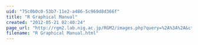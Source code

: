 ```yaml
---
uid: "75c0b0c0-53b7-11e2-a486-5c969d8d366f"
title: "R Graphical Manual"
created: "2012-05-21 02:40:24"
page_url: "http://rgm2.lab.nig.ac.jp/RGM2/images.php?query=%2A%3A%2A&ctv=Spatial&start=0&facet=true&facet.missing=true&facet.query=ctv:Bayesian&facet.query=ctv:ChemPhys&facet.query=ctv:ClinicalTrials&facet.query=ctv:Cluster&facet.query=ctv:Distributions&facet.query=ctv:Econometrics&facet.query=ctv:Environmetrics&facet.query=ctv:ExperimentalDesign&facet.query=ctv:Finance&facet.query=ctv:Genetics&facet.query=ctv:gR&facet.query=ctv:Graphics&facet.query=ctv:HighPerformanceComputing&facet.query=ctv:MachineLearning&facet.query=ctv:MedicalImaging&facet.query=ctv:Multivariate&facet.query=ctv:NaturalLanguageProcessing&facet.query=ctv:OfficialStatistics&facet.query=ctv:Optimization&facet.query=ctv:Pharmacokinetics&facet.query=ctv:Phylogenetics&facet.query=ctv:Psychometrics&facet.query=ctv:ReproducibleResearch&facet.query=ctv:Robust&facet.query=ctv:SocialSciences&facet.query=ctv:Spatial&facet.query=ctv:Survival&facet.query=ctv:TimeSeries&facet.query=ctv%3A%5CN"
filename: "R Graphical Manual.html"
---
```

